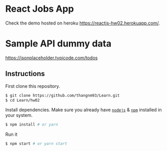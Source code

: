 # React Jobs App

Check the demo hosted on heroku https://reactjs-hw02.herokuapp.com/.

# Sample API dummy data

https://jsonplaceholder.typicode.com/todos

## Instructions

First clone this repository.
```bash
$ git clone https://github.com/thangnm93/Learn.git
$ cd Learn/hw02
```

Install dependencies. Make sure you already have [`nodejs`](https://nodejs.org/en/) & [`npm`](https://www.npmjs.com/) installed in your system.
```bash
$ npm install # or yarn
```

Run it
```bash
$ npm start # or yarn start
```